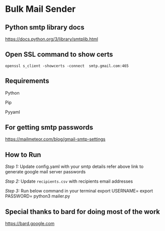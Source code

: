 # Bulk Mail Sender

## Python smtp library docs

<https://docs.python.org/3/library/smtplib.html>

## Open SSL command to show certs

```openssl s_client -showcerts -connect  smtp.gmail.com:465```

## Requirements

Python

Pip

Pyyaml

## For getting smtp passwords

<https://mailmeteor.com/blog/gmail-smtp-settings>

## How to Run

*Step 1:* Update config.yaml with your smtp details refer above link to generate google mail server passwords

*Step 2:* Update `recipients.csv` with recipients email addresses

*Step 3:* Run below command in your terminal
    export USERNAME=<username>
    export PASSWORD=<password>
    python3 mailer.py

## Special thanks to bard for doing most of the work

<https://bard.google.com>
